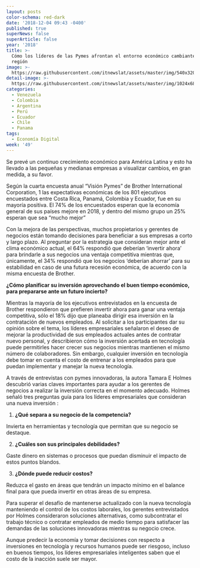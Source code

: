 ```yaml
---
layout: posts
color-schema: red-dark
date: '2018-12-04 09:43 -0400'
published: true
superNews: false
superArticle: false
year: '2018'
title: >-
  Cómo los líderes de las Pymes afrontan el entorno económico cambiante de la
  región
image: >-
  https://raw.githubusercontent.com/itnewslat/assets/master/img/540x320/Economia-Digital-p.jpg
detail-image: >-
  https://raw.githubusercontent.com/itnewslat/assets/master/img/1024x680/Economia-Digital-g.jpg
categories:
  - Venezuela
  - Colombia
  - Argentina
  - Perú
  - Ecuador
  - Chile
  - Panama
tags:
  - Economía Digital
week: '49'
---
```

Se prevé un continuo crecimiento económico para América Latina y esto ha llevado a las pequeñas y medianas empresas a visualizar cambios, en gran medida, a su favor.   

Según la cuarta encuesta anual “Visión Pymes” de Brother International Corporation, 1 las expectativas económicas de los 801 ejecutivos encuestados entre Costa Rica, Panamá, Colombia y Ecuador, fue en su mayoría positiva. El 74% de los encuestados esperan que la economía general de sus países mejore en 2018, y dentro del mismo grupo un 25% esperan que sea “mucho mejor”   

Con la mejora de las perspectivas, muchos propietarios y gerentes de negocios están tomando decisiones para beneficiar a sus empresas a corto y largo plazo.  Al preguntar por la estrategia que consideran mejor ante el clima económico actual, el 64% respondió que deberían ‘invertir ahora’ para brindarle a sus negocios una ventaja competitiva mientras que, únicamente, el 34% respondió que los negocios ‘deberían ahorrar’ para su estabilidad en caso de una futura recesión económica, de acuerdo con la misma encuesta de Brother.  

**¿Cómo planificar su inversión aprovechando el buen tiempo económico, para prepararse ante un futuro incierto?**

Mientras la mayoría de los ejecutivos entrevistados en la encuesta de Brother respondieron que prefieren invertir ahora para ganar una ventaja competitiva, sólo el 18% dijo que planeaba dirigir esa inversión en la contratación de nuevos empleados. Al solicitar a los participantes dar su opinión sobre el tema, los líderes empresariales señalaron el deseo de mejorar la productividad de sus empleados actuales antes de contratar nuevo personal, y describieron cómo la inversión acertada en tecnología puede permitirles hacer crecer sus negocios mientras mantienen el mismo número de colaboradores. Sin embargo, cualquier inversión en tecnología debe tomar en cuenta el costo de entrenar a los empleados para que puedan implementar y manejar la nueva tecnología.

A través de entrevistas con pymes innovadoras, la autora Tamara E Holmes descubrió varias claves importantes para ayudar a los gerentes de negocios a realizar la inversión correcta en el momento adecuado. Holmes señaló tres preguntas guía para los líderes empresariales que consideran una nueva inversión  :

1. **¿Qué separa a su negocio de la competencia?**

Invierta en herramientas y tecnología que permitan que su negocio se destaque. 

2. **¿Cuáles son sus principales debilidades?**

Gaste dinero en sistemas o procesos que puedan disminuir el impacto de estos puntos blandos.  

3. **¿Dónde puede reducir costos?**
 
Reduzca el gasto en áreas que tendrán un impacto mínimo en el balance final para que pueda invertir en otras áreas de su empresa. 

Para superar el desafío de mantenerse actualizado con la nueva tecnología manteniendo el control de los costos laborales, los gerentes entrevistados por Holmes consideraron soluciones alternativas, como subcontratar el trabajo técnico o contratar empleados de medio tiempo para satisfacer las demandas de las soluciones innovadoras mientras su negocio crece. 

Aunque predecir la economía y tomar decisiones con respecto a inversiones en tecnología y recursos humanos puede ser riesgoso, incluso en buenos tiempos, los líderes empresariales inteligentes saben que el costo de la inacción suele ser mayor. 